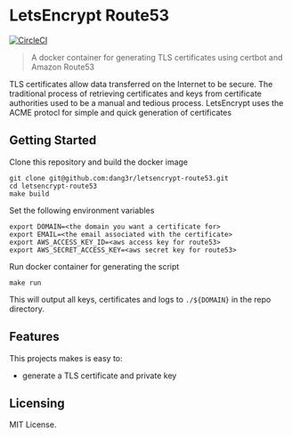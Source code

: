 # LetsEncrypt Route53

[![CircleCI](https://circleci.com/gh/dang3r/letsencrypt-route53/tree/master.svg?style=svg)](https://circleci.com/gh/dang3r/letsencrypt-route53/tree/master)

> A docker container for generating TLS certificates using certbot and Amazon
> Route53

TLS certificates allow data transferred on the Internet to be secure. The
traditional process of retrieving certificates and keys from certificate
authorities used to be a manual and tedious process. LetsEncrypt uses the ACME
protocl for simple and quick generation of certificates

## Getting Started

Clone this repository and build the docker image

```shell
git clone git@github.com:dang3r/letsencrypt-route53.git
cd letsencrypt-route53
make build
```

Set the following environment variables

```shell
export DOMAIN=<the domain you want a certificate for>
export EMAIL=<the email associated with the certificate>
export AWS_ACCESS_KEY_ID=<aws access key for route53>
export AWS_SECRET_ACCESS_KEY=<aws secret key for route53>
```

Run docker container for generating the script

```shell
make run
```

This will output all keys, certificates and logs to `./${DOMAIN}` in the repo
directory.

## Features

This projects makes is easy to:
- generate a TLS certificate and private key

## Licensing

MIT License.
